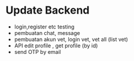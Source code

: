 # Update Backend
- login,register etc testing
- pembuatan chat, message
- pembuatan akun vet, login vet, vet all (list vet)
- API edit profile , get profile (by id)
- send OTP by email
